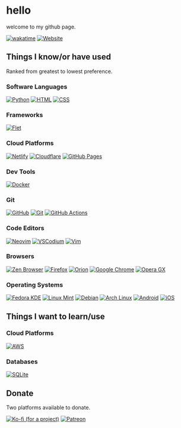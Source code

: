 # hello
welcome to my github page.

[![wakatime](https://wakatime.com/badge/user/6cf55f37-3a94-4bd7-9c21-e0334f3b590c.svg)](https://wakatime.com/@6cf55f37-3a94-4bd7-9c21-e0334f3b590c)
[![Website](https://img.shields.io/website-up-down-green-red/http/shields.io.svg)](https://stainlesteel.github.io/index.html)
<!--
![my GitHub stats](https://github-readme-stats.vercel.app/api?username=stainlesteel&show_icons=true&theme=vue-dark)
-->
## Things I know/or have used
Ranked from greatest to lowest preference.
### Software Languages
[![Python](https://img.shields.io/badge/Python-3776AB?logo=python&logoColor=fff)](https://www.python.org)
[![HTML](https://img.shields.io/badge/HTML-%23E34F26.svg?logo=html5&logoColor=white)](https://html.spec.whatwg.org/)
[![CSS](https://img.shields.io/badge/CSS-639?logo=css&logoColor=fff)](https://www.w3.org/TR/css/)
### Frameworks
[![Flet](https://img.shields.io/badge/Flet%20(Flutter)-02569B?logo=flutter&logoColor=fff)](https://www.flet.dev)
### Cloud Platforms
[![Netlify](https://img.shields.io/badge/Netlify-%23000000.svg?logo=netlify&logoColor=#00C7B7)](https://www.netlify.com/)
[![Cloudflare](https://img.shields.io/badge/Cloudflare-F38020?logo=Cloudflare&logoColor=white)](https://www.cloudflare.com/en-ca/)
[![GitHub Pages](https://img.shields.io/badge/GitHub%20Pages-121013?logo=github&logoColor=white)](https://docs.github.com/en/pages)
### Dev Tools
[![Docker](https://img.shields.io/badge/Docker-2496ED?logo=docker&logoColor=fff)](https://www.docker.com/)
### Git
[![GitHub](https://img.shields.io/badge/GitHub-%23121011.svg?logo=github&logoColor=white)](https://www.github.com)
[![Git](https://img.shields.io/badge/Git-F05032?logo=git&logoColor=fff)](https://git-scm.com/)
[![GitHub Actions](https://img.shields.io/badge/GitHub_Actions-2088FF?logo=github-actions&logoColor=white)](https://docs.github.com/en/actions)
### Code Editors
[![Neovim](https://img.shields.io/badge/Neovim-57A143?logo=neovim&logoColor=fff)](https://neovim.io/)
[![VSCodium](https://img.shields.io/badge/VSCodium-2F80ED?logo=vscodium&logoColor=fff)](https://vscodium.com/)
[![Vim](https://img.shields.io/badge/Vim-%2311AB00.svg?logo=vim&logoColor=white)](https://www.vim.org/)
### Browsers
[![Zen Browser](https://img.shields.io/badge/Zen%20Browser-F76F53?logo=zenbrowser&logoColor=fff)](https://zen-browser.app/)
[![Firefox](https://img.shields.io/badge/Firefox-FF7139?logo=Firefox&logoColor=white)](https://www.firefox.com/en-CA/)
[![Orion](https://img.shields.io/badge/Orion-006CFF?logo=safari&logoColor=fff)](https://kagi.com/orion/)
[![Google Chrome](https://img.shields.io/badge/Chromium-4285F4?logo=GoogleChrome&logoColor=white)](https://www.google.com/chrome/#fast)
[![Opera GX](https://img.shields.io/badge/Opera%20GX-EE2950?logo=operagx&logoColor=fff)](https://www.opera.com/gx)
### Operating Systems
[![Fedora KDE](https://img.shields.io/badge/Fedora‎_KDE-51A2DA?logo=fedora&logoColor=fff)](https://fedoraproject.org/kde/)
[![Linux Mint](https://img.shields.io/badge/Linux%20Mint-87CF3E?logo=linuxmint&logoColor=fff)](https://linuxmint.com/)
[![Debian](https://img.shields.io/badge/Debian-A81D33?logo=debian&logoColor=fff)](https://www.debian.org/)
[![Arch Linux](https://img.shields.io/badge/Arch%20Linux-1793D1?logo=arch-linux&logoColor=fff)](#)
[![Android](https://img.shields.io/badge/Android-3DDC84?logo=android&logoColor=white)](#)
[![iOS](https://img.shields.io/badge/iOS-000000?&logo=apple&logoColor=white)](https://www.apple.com/ios/)
## Things I want to learn/use
### Cloud Platforms
[![AWS](https://custom-icon-badges.demolab.com/badge/AWS-%23FF9900.svg?logo=aws&logoColor=white)](https://aws.amazon.com/)
### Databases
[![SQLite](https://img.shields.io/badge/SQLite-%2307405e.svg?logo=sqlite&logoColor=white)](https://sqlite.org/)
## Donate
Two platforms available to donate.

[![Ko-fi (for a project)](https://img.shields.io/badge/Ko--fi_[for_a_project]-FF5E5B?logo=ko-fi&logoColor=white)](https://ko-fi.com/stainlesssteel)
[![Patreon](https://img.shields.io/badge/Patreon-F96854?logo=patreon&logoColor=white)](https://www.patreon.com/c/stainlesteel)
